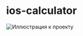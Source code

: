 # ios-calculator

![Иллюстрация к проекту](https://github.com/laylaroad/ios-calculator/raw/master/images/screenshot.png)

